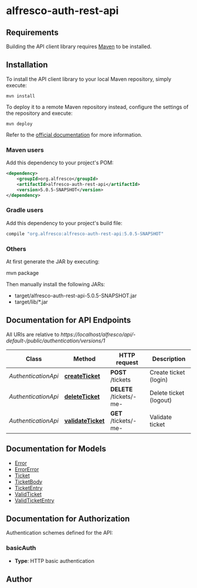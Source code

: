 # alfresco-auth-rest-api

## Requirements

Building the API client library requires [Maven](https://maven.apache.org) to be installed.

## Installation

To install the API client library to your local Maven repository, simply execute:

```shell
mvn install
```

To deploy it to a remote Maven repository instead, configure the settings of the repository and execute:

```shell
mvn deploy
```

Refer to the [official documentation](https://maven.apache.org/plugins/maven-deploy-plugin/usage.html) for more information.

### Maven users

Add this dependency to your project's POM:

```xml
<dependency>
    <groupId>org.alfresco</groupId>
    <artifactId>alfresco-auth-rest-api</artifactId>
    <version>5.0.5-SNAPSHOT</version>
</dependency>
```

### Gradle users

Add this dependency to your project's build file:

```groovy
compile "org.alfresco:alfresco-auth-rest-api:5.0.5-SNAPSHOT"
```

### Others

At first generate the JAR by executing:

mvn package

Then manually install the following JARs:

* target/alfresco-auth-rest-api-5.0.5-SNAPSHOT.jar
* target/lib/*.jar

## Documentation for API Endpoints

All URIs are relative to *https://localhost/alfresco/api/-default-/public/authentication/versions/1*

Class | Method | HTTP request | Description
------------ | ------------- | ------------- | -------------
*AuthenticationApi* | [**createTicket**](docs/AuthenticationApi.md#createTicket) | **POST** /tickets | Create ticket (login)
*AuthenticationApi* | [**deleteTicket**](docs/AuthenticationApi.md#deleteTicket) | **DELETE** /tickets/-me- | Delete ticket (logout)
*AuthenticationApi* | [**validateTicket**](docs/AuthenticationApi.md#validateTicket) | **GET** /tickets/-me- | Validate ticket


## Documentation for Models

 - [Error](docs/Error.md)
 - [ErrorError](docs/ErrorError.md)
 - [Ticket](docs/Ticket.md)
 - [TicketBody](docs/TicketBody.md)
 - [TicketEntry](docs/TicketEntry.md)
 - [ValidTicket](docs/ValidTicket.md)
 - [ValidTicketEntry](docs/ValidTicketEntry.md)


## Documentation for Authorization

Authentication schemes defined for the API:
### basicAuth

- **Type**: HTTP basic authentication


## Author



